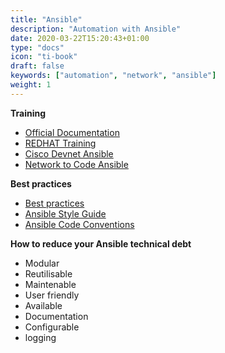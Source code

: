 ```yaml
---
title: "Ansible"
description: "Automation with Ansible"
date: 2020-03-22T15:20:43+01:00
type: "docs"
icon: "ti-book"
draft: false
keywords: ["automation", "network", "ansible"]
weight: 1
---
```



**Training**

* [Official Documentation](https://docs.ansible.com/)
* [REDHAT Training](https://github.com/network-automation/linklight)
* [Cisco Devnet Ansible](https://learninglabs.cisco.com/modules/sdx-ansible-intro)
* [Network to Code Ansible](https://github.com/networktocode/awesome-network-automation)

**Best practices**

* [Best practices](https://docs.ansible.com/ansible/latest/user_guide/playbooks_best_practices.html)
* [Ansible Style Guide](https://github.com/whitecloud/ansible-styleguide)
* [Ansible Code Conventions](https://openedx.atlassian.net/wiki/spaces/OpenOPS/pages/26837527/Ansible+Code+Conventions)


**How to reduce your Ansible technical debt**

* Modular
* Reutilisable
* Maintenable
* User friendly
* Available
* Documentation 
* Configurable
* logging